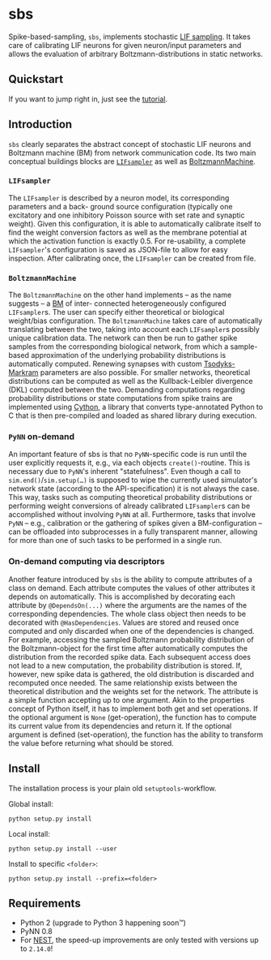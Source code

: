 # sbs

Spike-based-sampling, `sbs`, implements stochastic [LIF
sampling](https://arxiv.org/abs/1601.00909). It takes care of calibrating LIF
neurons for given neuron/input parameters and allows the evaluation of
arbitrary Boltzmann-distributions in static networks.

## Quickstart

If you want to jump right in, just see the [tutorial](examples/tutorial.py).

## Introduction

`sbs` clearly separates the abstract concept of stochastic LIF neurons and
Boltzmann machine (BM) from network communication code. Its two main conceptual
buildings blocks are [`LIFsampler`](sbs/samplers.py) as well as
[BoltzmannMachine](sbs/network.py).

### `LIFsampler`

The `LIFsampler` is described by a neuron model, its corresponding parameters
and a back- ground source configuration (typically one excitatory and one
inhibitory Poisson source with set rate and synaptic weight). Given this
configuration, it is able to automatically calibrate itself to find the weight
conversion factors as well as the membrane potential at which the activation
function is exactly 0.5. For re-usability, a complete `LIFsampler`'s
configuration is saved as JSON-file to allow for easy inspection. After
calibrating once, the `LIFsampler` can be created from file.

### `BoltzmannMachine`

The `BoltzmannMachine` on the other hand implements – as the name suggests – a
[BM](https://en.wikipedia.org/wiki/Boltzmann_machine) of inter- connected
heterogeneously configured `LIFsampler`s. The user can specify either theoretical
or biological weight/bias configuration. The `BoltzmannMachine` takes care of
automatically translating between the two, taking into account each
`LIFsampler`s possibly unique calibration data. The network can then be run to
gather spike samples from the corresponding biological network, from which a
sample-based approximation of the underlying probability distributions is
automatically computed. Renewing synapses with custom
[Tsodyks-Markram](http://www.scholarpedia.org/article/Short-term_synaptic_plasticity)
parameters are also possible. For smaller networks, theoretical distributions
can be computed as well as the Kullback-Leibler divergence (DKL) computed
between the two. Demanding computations regarding probability distributions or
state computations from spike trains are implemented using
[Cython](https://cython.org), a library that converts type-annotated Python to
C that is then pre-compiled and loaded as shared library during execution.

### `PyNN` on-demand

An important feature of sbs is that no `PyNN`-specific code is run until the
user explicitly requests it, e.g., via each objects `create()`-routine. This is
necessary due to `PyNN`'s inherent "statefulness". Even though a call to
`sim.end()`/`sim.setup(…)` is supposed to wipe the currently used simulator's
network state (according to the API-specification) it is not always the case.
This way, tasks such as computing theoretical probability distributions or
performing weight conversions of already calibrated `LIFsampler`s can be
accomplished without involving `PyNN` at all. Furthermore, tasks that involve
`PyNN` – e.g., calibration or the gathering of spikes given a BM-configuration
– can be offloaded into subprocesses in a fully transparent manner, allowing
for more than one of such tasks to be performed in a single run.

### On-demand computing via descriptors

Another feature introduced by `sbs` is the ability to compute attributes of a
class on demand. Each attribute computes the values of other attributes it
depends on automatically. This is accomplished by decorating each attribute by
`@DependsOn(...)` where the arguments are the names of the corresponding
dependencies. The whole class object then needs to be decorated with
`@HasDependencies`. Values are stored and reused once computed and only
discarded when one of the dependencies is changed.
For example, accessing the sampled Boltzmann probability distribution of the
Boltzmann-object for the first time after automatically computes the
distribution from the recorded spike data. Each subsequent access does not lead
to a new computation, the probability distribution is stored. If, however, new
spike data is gathered, the old distribution is discarded and recomputed once
needed. The same relationship exists between the theoretical distribution and
the weights set for the network.
The attribute is a simple function accepting up to one argument. Akin to the
properties concept of Python itself, it has to implement both get and set
operations. If the optional argument is `None` (get-operation), the function has
to compute its current value from its dependencies and return it. If the
optional argument is defined (set-operation), the function has the ability to
transform the value before returning what should be stored.

## Install

The installation process is your plain old `setuptools`-workflow.

Global install:
```shell
python setup.py install
```

Local install:
```shell
python setup.py install --user
```

Install to specific `<folder>`:
```shell
python setup.py install --prefix=<folder>
```


## Requirements
* Python 2 (upgrade to Python 3 happening soon™)
* PyNN 0.8
* For [NEST](https://github.com/nest/nest-simulator), the speed-up improvements
  are only tested with versions up to `2.14.0`!
